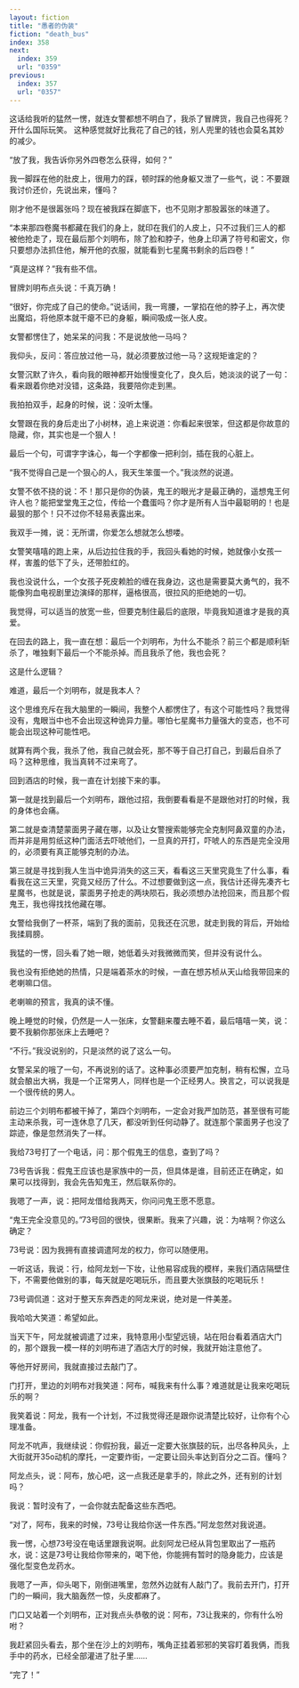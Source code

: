 ```yaml
---
layout: fiction
title: "愚者的伪装"
fiction: "death_bus"
index: 358
next:
  index: 359
  url: "0359"
previous:
  index: 357
  url: "0357"
---
```

这话给我听的猛然一愣，就连女警都想不明白了，我杀了冒牌货，我自己也得死？开什么国际玩笑。  这种感觉就好比我花了自己的钱，别人兜里的钱也会莫名其妙的减少。

“放了我，我告诉你另外四卷怎么获得，如何？”

我一脚踩在他的肚皮上，很用力的踩，顿时踩的他身躯又泄了一些气，说：不要跟我讨价还价，先说出来，懂吗？

刚才他不是很嚣张吗？现在被我踩在脚底下，也不见刚才那股嚣张的味道了。

“本来那四卷魔书都藏在我们的身上，就印在我们的人皮上，只不过我们三人的都被他抢走了，现在最后那个刘明布，除了脸和脖子，他身上印满了符号和密文，你只要想办法抓住他，解开他的衣服，就能看到七星魔书剩余的后四卷！”

“真是这样？”我有些不信。

冒牌刘明布点头说：千真万确！

“很好，你完成了自己的使命。”说话间，我一弯腰，一掌掐在他的脖子上，再次使出魔焰，将他原本就干瘪不已的身躯，瞬间吸成一张人皮。

女警都愣住了，她呆呆的问我：不是说放他一马吗？

我仰头，反问：答应放过他一马，就必须要放过他一马？这规矩谁定的？

女警沉默了许久，看向我的眼神都开始慢慢变化了，良久后，她淡淡的说了一句：看来跟着你绝对没错，这条路，我要陪你走到黑。

我拍拍双手，起身的时候，说：没听太懂。

女警跟在我的身后走出了小树林，追上来说道：你看起来很笨，但这都是你故意的隐藏，你，其实也是一个狠人！

最后一个句，可谓字字诛心，每一个字都像一把利剑，插在我的心脏上。

“我不觉得自己是一个狠心的人，我天生笨蛋一个。”我淡然的说道。

女警不依不挠的说：不！那只是你的伪装，鬼王的眼光才是最正确的，遥想鬼王何许人也？能把堂堂鬼王之位，传给一个蠢蛋吗？你才是所有人当中最聪明的！也是最狠的那个！只不过你不轻易表露出来。

我双手一摊，说：无所谓，你爱怎么想就怎么想喽。

女警笑嘻嘻的跑上来，从后边拉住我的手，我回头看她的时候，她就像小女孩一样，害羞的低下了头，还带脸红的。

我也没说什么，一个女孩子死皮赖脸的缠在我身边，这也是需要莫大勇气的，我不能像狗血电视剧里边演绎的那样，逼格很高，很拉风的拒绝她的一切。

我觉得，可以适当的放宽一些，但要克制住最后的底限，毕竟我知道谁才是我的真爱。

在回去的路上，我一直在想：最后一个刘明布，为什么不能杀？前三个都是顺利斩杀了，唯独剩下最后一个不能杀掉。而且我杀了他，我也会死？

这是什么逻辑？

难道，最后一个刘明布，就是我本人？

这个思维充斥在我大脑里的一瞬间，我整个人都愣住了，有这个可能性吗？我觉得没有，鬼眼当中也不会出现这种诡异力量。哪怕七星魔书力量强大的变态，也不可能会出现这种可能性吧。

就算有两个我，我杀了他，我自己就会死，那不等于自己打自己，到最后自杀了吗？这种思维，我当真转不过来弯了。

回到酒店的时候，我一直在计划接下来的事。

第一就是找到最后一个刘明布，跟他过招，我倒要看看是不是跟他对打的时候，我的身体也会痛。

第二就是查清楚蒙面男子藏在哪，以及让女警搜索能够完全克制阿鼻双童的办法，而并非是用剪纸这种门面活去吓唬他们，一旦真的开打，吓唬人的东西是完全没用的，必须要有真正能够克制的办法。

第三就是寻找到我人生当中诡异消失的这三天，看看这三天里究竟生了什么事，看看我在这三天里，究竟又经历了什么。不过想要做到这一点，我估计还得先凑齐七星魔书，也就是说，蒙面男子抢走的两块陨石，我必须想办法抢回来，而且那个假鬼王，我也得找找他藏在哪。

女警给我倒了一杯茶，端到了我的面前，见我还在沉思，就走到我的背后，开始给我揉肩膀。

我猛的一愣，回头看了她一眼，她低着头对我微微而笑，但并没有说什么。

我也没有拒绝她的热情，只是端着茶水的时候，一直在想苏桢从天山给我带回来的老喇嘛口信。

老喇嘛的预言，我真的读不懂。

晚上睡觉的时候，仍然是一人一张床，女警翻来覆去睡不着，最后嘻嘻一笑，说：要不我躺你那张床上去睡吧？

“不行。”我没说别的，只是淡然的说了这么一句。

女警呆呆的哦了一句，不再说别的话了。这种事必须要严加克制，稍有松懈，立马就会酿出大祸，我是一个正常男人，同样也是一个正经男人。换言之，可以说我是一个很传统的男人。

前边三个刘明布都被干掉了，第四个刘明布，一定会对我严加防范，甚至很有可能主动来杀我，可一连休息了几天，都没听到任何动静了。就连那个蒙面男子也没了踪迹，像是忽然消失了一样。

我给73号打了一个电话，问：那个假鬼王的信息，查到了吗？

73号告诉我：假鬼王应该也是家族中的一员，但具体是谁，目前还正在确定，如果可以找得到，我会先告知鬼王，然后联系你的。

我嗯了一声，说：把阿龙借给我两天，你问问鬼王愿不愿意。

“鬼王完全没意见的。”73号回的很快，很果断。我来了兴趣，说：为啥啊？你这么确定？

73号说：因为我拥有直接调遣阿龙的权力，你可以随便用。

一听这话，我说：行，给阿龙划一下妆，让他易容成我的模样，来我们酒店隔壁住下，不需要他做别的事，每天就是吃喝玩乐，而且要大张旗鼓的吃喝玩乐！

73号调侃道：这对于整天东奔西走的阿龙来说，绝对是一件美差。

我哈哈大笑道：希望如此。

当天下午，阿龙就被调遣了过来，我特意用小型望远镜，站在阳台看着酒店大门的，那个跟我一模一样的刘明布进了酒店大厅的时候，我就开始注意他了。

等他开好房间，我就直接过去敲门了。

门打开，里边的刘明布对我笑道：阿布，喊我来有什么事？难道就是让我来吃喝玩乐的啊？

我笑着说：阿龙，我有一个计划，不过我觉得还是跟你说清楚比较好，让你有个心理准备。

阿龙不吭声，我继续说：你假扮我，最近一定要大张旗鼓的玩，出尽各种风头，上大街就开35o动机的摩托，一定要炸街，一定要让回头率达到百分之二百。懂吗？

阿龙点头，说：阿布，放心吧，这一点我还是拿手的，除此之外，还有别的计划吗？

我说：暂时没有了，一会你就去配备这些东西吧。

“对了，阿布，我来的时候，73号让我给你送一件东西。”阿龙忽然对我说道。

我一愣，心想73号没在电话里跟我说啊。此刻阿龙已经从背包里取出了一瓶药水，说：这是73号让我给你带来的，喝下他，你能拥有暂时的隐身能力，应该是强化型变色龙药水。

我嗯了一声，仰头喝下，刚倒进嘴里，忽然外边就有人敲门了。我前去开门，打开门的一瞬间，我大脑轰然一惊，头皮都麻了。

门口又站着一个刘明布，正对我点头恭敬的说：阿布，73让我来的，你有什么吩咐？

我赶紧回头看去，那个坐在沙上的刘明布，嘴角正挂着邪邪的笑容盯着我俩，而我手中的药水，已经全部灌进了肚子里……

“完了！”